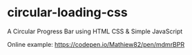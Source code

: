 # circular-loading-css
A Circular Progress Bar using HTML CSS &amp; Simple JavaScript

Online example: https://codepen.io/Mathiew82/pen/mdmrBPR
